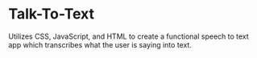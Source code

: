 # Talk-To-Text
Utilizes CSS, JavaScript, and HTML to create a functional speech to text app which transcribes what the user is saying into text.
